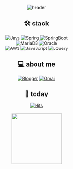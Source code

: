 <!--
**hasunzo/hasunzo** is a ✨ _special_ ✨ repository because its `README.md` (this file) appears on your GitHub profile.

Here are some ideas to get you started:

- 🔭 I’m currently working on ...
- 🌱 I’m currently learning ...
- 👯 I’m looking to collaborate on ...
- 🤔 I’m looking for help with ...
- 💬 Ask me about ...
- 📫 How to reach me: ...
- 😄 Pronouns: ...
- ⚡ Fun fact: ...
-->

<div align=center>
  
![header](https://capsule-render.vercel.app/api?type=Waving&color=4682b4&height=300&section=header&text=hasun👩‍💻&fontColor=ffffff&fontSize=90)
  
## 🛠 stack

![Java](https://img.shields.io/badge/Java-007396?style=flat-square&logo=Java&logoColor=white)
![Spring](https://img.shields.io/badge/Spring-6DB33F?style=flat-square&logo=Spring&logoColor=white)
![SpringBoot](https://img.shields.io/badge/SpringBoot-6DB33F?style=flat-square&logo=SpringBoot&logoColor=white)<br>
![MariaDB](https://img.shields.io/badge/MariaDB-003545?style=flat-square&logo=MariaDB&logoColor=white)
![Oracle](https://img.shields.io/badge/Oracle-F80000?style=flat-square&logo=Oracle&logoColor=white)<br>
![AWS](https://img.shields.io/badge/AWS-232F3E?style=flat-square&logo=Amazon-AWS&logoColor=white)
![JavaScript](https://img.shields.io/badge/JavaScript-F7DF1E?style=flat-square&logo=JavaScript&logoColor=white)
![JQuery](https://img.shields.io/badge/JQuery-0769AD?style=flat-square&logo=JQuery&logoColor=white)

  
## 💻 about me
[![Blogger](https://img.shields.io/badge/blog-4682b4?style=flat-square&logo=Blogger&logoColor=white)](https://steel-blue.tistory.com/)
[![Gmail](https://img.shields.io/badge/Gmail-EA4335?style=flat-square&logo=Gmail&logoColor=white)](mailto:gktjsdl470@gmail.com)
  
## 🎢 today
[![Hits](https://hits.seeyoufarm.com/api/count/incr/badge.svg?url=https%3A%2F%2Fgithub.com%2Fhasunzo%2F&count_bg=%234682B4&title_bg=%23A6C7DF&icon=&icon_color=%23E7E7E7&title=hits&edge_flat=false)](https://github.com/hasunzo)
<br><br>
<img align='center' src="https://github-readme-stats.vercel.app/api?username=hasunzo" height="165">
  
</div>
  
